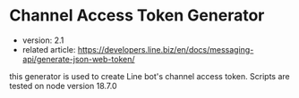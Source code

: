 # Channel Access Token Generator

- version: 2.1
- related article: https://developers.line.biz/en/docs/messaging-api/generate-json-web-token/

this generator is used to create Line bot's channel access token. Scripts are tested on node
version 18.7.0

